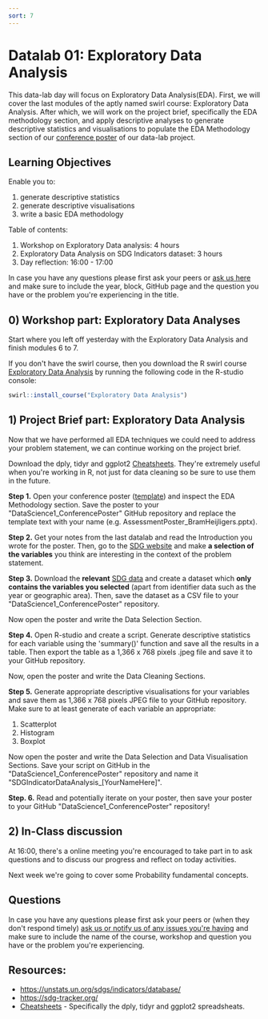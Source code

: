 ```yaml
---
sort: 7
---
```


# Datalab 01: Exploratory Data Analysis

This data-lab day will focus on Exploratory Data Analysis(EDA). First, we will cover the last modules of the aptly named swirl course: Exploratory Data Analysis. After which, we will work on the project brief, specifically the EDA methodology section, and apply descriptive analyses to generate descriptive statistics and visualisations to populate the EDA Methodology section of our [conference poster](docs\assets\Assessment\DS1-AssesmentPoster_Template.pptx) of our data-lab project.

## Learning Objectives
Enable you to:
1. generate descriptive statistics
2. generate descriptive visualisations
3. write a basic EDA methodology

Table of contents:
1. Workshop on Exploratory Data analysis: 4 hours
2. Exploratory Data Analysis on SDG Indicators dataset: 3 hours
3. Day reflection: 16:00 - 17:00

In case you have any questions please first ask your peers or [ask us here](https://github.com/BredaUniversity/AAI-DM/issues/new) and make sure to include the year, block, GitHub page and the question you have or the problem you're experiencing in the title.

## 0) Workshop part: Exploratory Data Analyses
Start where you left off yesterday with the Exploratory Data Analysis and finish modules 6 to 7.

If you don't have the swirl course, then you download the R swirl course [Exploratory Data Analysis](https://swirlstats.com/scn/getclean.html) by running the following code in the R-studio console:
```R
swirl::install_course("Exploratory Data Analysis")
```

## 1) Project Brief part: Exploratory Data Analysis
Now that we have performed all EDA techniques we could need to address your problem statement, we can continue working on the project brief.

Download the dply, tidyr and ggplot2 [Cheatsheets](https://www.rstudio.com/resources/cheatsheets/). They're extremely useful when you're working in R, not just for data cleaning so be sure to use them in the future.

**Step 1.** Open your conference poster ([template](docs\assets\Assessment\DS1-AssesmentPoster_Template.pptx)) and inspect the EDA Methodology section. Save the poster to your "DataScience1_ConferencePoster" GitHub repository and replace the template text with your name (e.g. AssessmentPoster_BramHeijligers.pptx).

**Step 2.** Get your notes from the last datalab and read the Introduction you wrote for the poster. Then, go to the [SDG website](https://sdg-tracker.org/) and make **a selection of the variables** you think are interesting in the context of the problem statement.


**Step 3.** Download the **relevant** [SDG data](https://unstats.un.org/sdgs/indicators/database/) and create a dataset which **only contains the variables you selected** (apart from identifier data such as the year or geographic area). Then, save the dataset as a CSV file to your "DataScience1_ConferencePoster" repository.

Now open the poster and write the Data Selection Section.


**Step 4.** Open R-studio and create a script. Generate descriptive statistics for each variable using the 'summary()' function and save all the results in a table. Then export the table as a 1,366 x 768 pixels .jpeg file and save it to your GitHub repository.

Now, open the poster and write the Data Cleaning Sections.


**Step 5.** Generate appropriate descriptive visualisations for your variables and save them as 1,366 x 768 pixels JPEG file to your GitHub repository. Make sure to at least generate of each variable an appropriate:
1. Scatterplot
2. Histogram
3. Boxplot

Now open the poster and write the Data Selection and Data Visualisation Sections. Save your script on GitHub in the "DataScience1_ConferencePoster" repository and name it "SDGIndicatorDataAnalysis_[YourNameHere]".

**Step. 6.** Read and potentially iterate on your poster, then save your poster to your GitHub "DataScience1_ConferencePoster" repository!


## 2)  In-Class discussion
At 16:00, there's a online meeting you're encouraged to take part in to ask questions and to discuss our progress and reflect on today activities.

Next week we're going to cover some Probability fundamental concepts.

## Questions
In case you have any questions please first ask your peers or (when they don't respond timely) [ask us or notify us of any issues you're having](https://github.com/BredaUniversity/AAI-DM/issues/new) and make sure to include the name of the course, workshop and question you have or the problem you're experiencing.

## Resources:
- https://unstats.un.org/sdgs/indicators/database/
- https://sdg-tracker.org/
- [Cheatsheets](https://www.rstudio.com/resources/cheatsheets/) - Specifically the dply, tidyr and ggplot2 spreadsheats.
